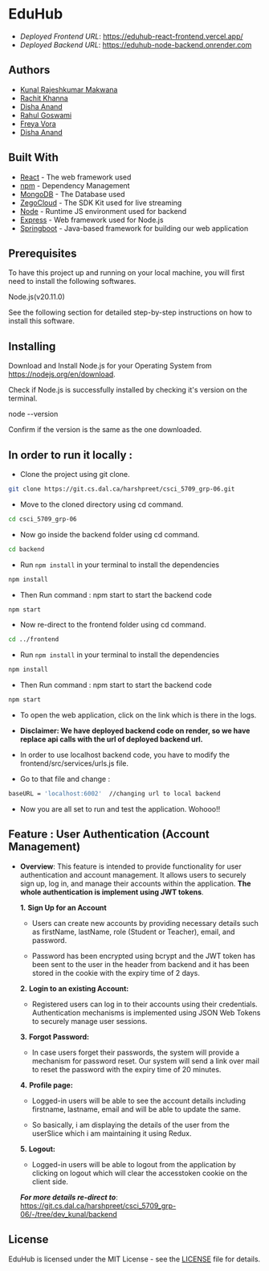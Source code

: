 # EduHub

* *Deployed Frontend URL*: <https://eduhub-react-frontend.vercel.app/>
* *Deployed Backend URL*: <https://eduhub-node-backend.onrender.com>

## Authors

* [Kunal Rajeshkumar Makwana](kn362288@dal.ca)
* [Rachit Khanna]()
* [Disha Anand]()
* [Rahul Goswami]()
* [Freya Vora]()
* [Disha Anand]()


## Built With

* [React](https://legacy.reactjs.org/docs/getting-started.html/) - The web framework used
* [npm](https://docs.npmjs.com//) - Dependency Management
* [MongoDB](https://legacy.reactjs.org/docs/getting-started.html/) - The Database used
* [ZegoCloud](https://legacy.reactjs.org/docs/getting-started.html/) - The SDK Kit used for live streaming
* [Node](https://nodejs.org/en/learn/getting-started/introduction-to-nodejs) - Runtime JS environment used for backend
* [Express](https://expressjs.com/en/starter/hello-world.html) - Web framework used for Node.js
* [Springboot](https://spring.io/guides/gs/spring-boot) - Java-based framework for building our web application


## Prerequisites

To have this project up and running on your local machine, you will first need to install the following softwares.


Node.js(v20.11.0)

See the following section for detailed step-by-step instructions on how to install this software.

## Installing

Download and Install Node.js for your Operating System from https://nodejs.org/en/download.

Check if Node.js is successfully installed by checking it's version on the terminal.

node --version


Confirm if the version is the same as the one downloaded.


## In order to run it locally :
- Clone the project using git clone.
```bash
git clone https://git.cs.dal.ca/harshpreet/csci_5709_grp-06.git
```
- Move to the cloned directory using cd command. 
```bash
cd csci_5709_grp-06
```
- Now go inside the backend folder using cd command.
```bash
cd backend
```
- Run  `npm install` in your terminal to install the dependencies
```bash
npm install
```
- Then Run command : npm start to start the backend code
```bash
npm start
```

- Now re-direct to the frontend folder using cd command. 
```bash
cd ../frontend
```
- Run  `npm install` in your terminal to install the dependencies
```bash
npm install
```
- Then Run command : npm start to start the backend code
```bash
npm start
```

- To open the web application, click on the link which is there in the logs.

- **Disclaimer: We have deployed backend code on render, so we have replace api calls with the url of deployed backend url.**

- In order to use localhost backend code, you have to modify the frontend/src/services/urls.js file. 

- Go to that file and change :
```bash
baseURL = 'localhost:6002'  //changing url to local backend
```

- Now you are all set to run and test the application. Wohooo!!


## Feature : User Authentication (Account Management)
- **Overview**: This feature is intended to provide functionality for user authentication and account management. It allows users to securely sign up, log in, and manage their accounts within the application. **The whole authentication is implement using JWT tokens**.

    **1.** **Sign Up for an Account**
    - Users can create new accounts by providing necessary details such as firstName, lastName, role (Student or Teacher), email, and password.

    - Password has been encrypted using bcrypt and the JWT token has been sent to the user in the header from backend and it has been stored in the cookie with the expiry time of 2 days.

    **2.** **Login to an existing Account:**
    - Registered users can log in to their accounts using their credentials. Authentication mechanisms is implemented using JSON Web Tokens to securely manage user sessions.

    **3.** **Forgot Password:**
    - In case users forget their passwords, the system will provide a mechanism for password reset. Our system will send a link over mail to reset the password with the expiry time of 20 minutes. 

    **4.** **Profile page:**
    - Logged-in users will be able to see the account details including firstname, lastname, email and will be able to update the same. 

    - So basically, i am displaying the details of the user from the userSlice which i am maintaining it using Redux. 

    **5.** **Logout:**
    - Logged-in users will be able to logout from the application by clicking on logout which will clear the accesstoken cookie on the client side.

    ***For more details re-direct to***: https://git.cs.dal.ca/harshpreet/csci_5709_grp-06/-/tree/dev_kunal/backend


## License

EduHub is licensed under the MIT License - see the [LICENSE](LICENSE) file for details.

